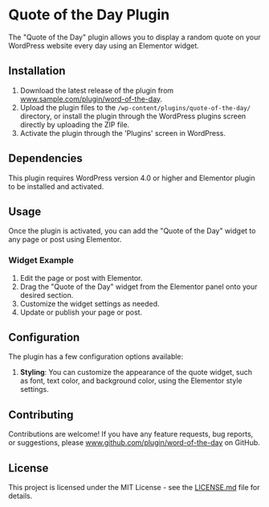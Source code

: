 # Quote of the Day Plugin

The "Quote of the Day" plugin allows you to display a random quote on your WordPress website every day using an Elementor widget.

## Installation

1. Download the latest release of the plugin from www.sample.com/plugin/word-of-the-day.
2. Upload the plugin files to the `/wp-content/plugins/quote-of-the-day/` directory, or install the plugin through the WordPress plugins screen directly by uploading the ZIP file.
3. Activate the plugin through the 'Plugins' screen in WordPress.

## Dependencies

This plugin requires WordPress version 4.0 or higher and Elementor plugin to be installed and activated.

## Usage

Once the plugin is activated, you can add the "Quote of the Day" widget to any page or post using Elementor.

### Widget Example

1. Edit the page or post with Elementor.
2. Drag the "Quote of the Day" widget from the Elementor panel onto your desired section.
3. Customize the widget settings as needed.
4. Update or publish your page or post.

## Configuration

The plugin has a few configuration options available:

1. **Styling**: You can customize the appearance of the quote widget, such as font, text color, and background color, using the Elementor style settings.

## Contributing

Contributions are welcome! If you have any feature requests, bug reports, or suggestions, please www.github.com/plugin/word-of-the-day on GitHub.

## License

This project is licensed under the MIT License - see the [LICENSE.md](LICENSE.md) file for details.
